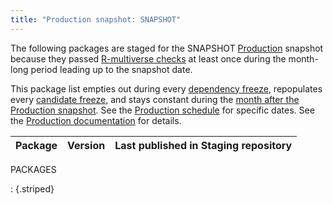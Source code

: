 ```yaml
---
title: "Production snapshot: SNAPSHOT"
---
```


The following packages are staged for the SNAPSHOT [Production](https://r-multiverse.org/production.html) snapshot because they passed [R-multiverse checks](https://r-multiverse.org/production.html#checks) at least once during the month-long period leading up to the snapshot date.

This package list empties out during every [dependency freeze](https://r-multiverse.org/production.html#month-1-dependency-freeze), repopulates every [candidate freeze](https://r-multiverse.org/production.html#month-2-candidate-freeze), and stays constant during the [month after the Production snapshot](https://r-multiverse.org/production.html#month-3-production-snapshot).
See the [Production schedule](https://r-multiverse.org/production.html#schedule) for specific dates.
See the [Production documentation](https://r-multiverse.org/production.html) for details.

|Package|Version|Last published in Staging repository|
|:--|:--|:--|
PACKAGES

: {.striped}
